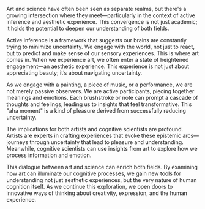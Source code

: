 Art and science have often been seen as separate realms, but there's a growing intersection where they meet—particularly in the context of active inference and aesthetic experience. This convergence is not just academic; it holds the potential to deepen our understanding of both fields.

Active inference is a framework that suggests our brains are constantly trying to minimize uncertainty. We engage with the world, not just to react, but to predict and make sense of our sensory experiences. This is where art comes in. When we experience art, we often enter a state of heightened engagement—an aesthetic experience. This experience is not just about appreciating beauty; it’s about navigating uncertainty. 

As we engage with a painting, a piece of music, or a performance, we are not merely passive observers. We are active participants, piecing together meanings and emotions. Each brushstroke or note can prompt a cascade of thoughts and feelings, leading us to insights that feel transformative. This "aha moment" is a kind of pleasure derived from successfully reducing uncertainty.

The implications for both artists and cognitive scientists are profound. Artists are experts in crafting experiences that evoke these epistemic arcs—journeys through uncertainty that lead to pleasure and understanding. Meanwhile, cognitive scientists can use insights from art to explore how we process information and emotion.

This dialogue between art and science can enrich both fields. By examining how art can illuminate our cognitive processes, we gain new tools for understanding not just aesthetic experiences, but the very nature of human cognition itself. As we continue this exploration, we open doors to innovative ways of thinking about creativity, expression, and the human experience.
